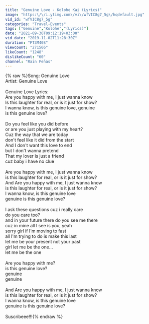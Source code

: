 ```yaml
---
title: "Genuine Love - Kolohe Kai (Lyrics)"
image: "https:\/\/i.ytimg.com\/vi\/wfVIC8g7_5g\/hqdefault.jpg"
vid_id: "wfVIC8g7_5g"
categories: "Travel-Events"
tags: ["Genuine","Kolohe","(Lyrics)"]
date: "2021-09-30T09:12:19+03:00"
vid_date: "2019-11-02T11:28:30Z"
duration: "PT3M40S"
viewcount: "271566"
likeCount: "1248"
dislikeCount: "60"
channel: "Rain Peñas"
---
```

{% raw %}Song: Genuine Love<br />Artist: Genuine Love<br /><br />Genuine Love Lyrics:<br />Are you happy with me, I just wanna know<br />Is this laughter for real, or is it just for show?<br />I wanna know, is this genuine love, genuine<br />is this genuine love?<br /><br />Do you feel like you did before<br />or are you just playing with my heart?<br />Cuz the way that we are today<br />don't feel like it did from the start<br />And I don't want this love to end<br />but I don't wanna pretend<br />That my lover is just a friend<br />cuz baby i have no clue<br /><br />Are you happy with me, I just wanna know<br />is this laughter for real, or is it just for show?<br />And Are you happy with me, I just wanna know<br />is this laughter for real, or is it just for show?<br />I wanna know, is this genuine love<br />genuine is this genuine love?<br /><br />I ask these questions cuz i really care<br />do you care too?<br />and in your future there do you see me there<br />cuz in mine all I see is you, yeah<br />sorry girl if I'm moving to fast<br />all I'm trying to do is make this last<br />let me be your present not your past<br />girl let me be the one...<br />let me be the one<br /><br />Are you happy with me?<br />is this genuine love?<br />genuine<br />genuine<br /><br />And Are you happy with me, I just wanna know<br />is this laughter for real, or is it just for show?<br />I wanna know, is this genuine love<br />genuine is this genuine love?<br /><br />Suscribeee!!!{% endraw %}
